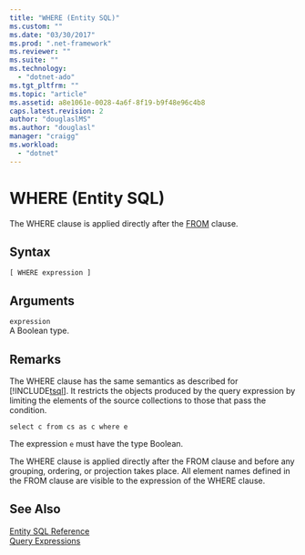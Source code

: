 ```yaml
---
title: "WHERE (Entity SQL)"
ms.custom: ""
ms.date: "03/30/2017"
ms.prod: ".net-framework"
ms.reviewer: ""
ms.suite: ""
ms.technology: 
  - "dotnet-ado"
ms.tgt_pltfrm: ""
ms.topic: "article"
ms.assetid: a8e1061e-0028-4a6f-8f19-b9f48e96c4b8
caps.latest.revision: 2
author: "douglaslMS"
ms.author: "douglasl"
manager: "craigg"
ms.workload: 
  - "dotnet"
---
```

# WHERE (Entity SQL)
The WHERE clause is applied directly after the [FROM](../../../../../../docs/framework/data/adonet/ef/language-reference/from-entity-sql.md) clause.  
  
## Syntax  
  
```  
[ WHERE expression ]  
```  
  
## Arguments  
 `expression`  
 A Boolean type.  
  
## Remarks  
 The WHERE clause has the same semantics as described for [!INCLUDE[tsql](../../../../../../includes/tsql-md.md)]. It restricts the objects produced by the query expression by limiting the elements of the source collections to those that pass the condition.  
  
```  
select c from cs as c where e  
```  
  
 The expression `e` must have the type Boolean.  
  
 The WHERE clause is applied directly after the FROM clause and before any grouping, ordering, or projection takes place. All element names defined in the FROM clause are visible to the expression of the WHERE clause.  
  
## See Also  
 [Entity SQL Reference](../../../../../../docs/framework/data/adonet/ef/language-reference/entity-sql-reference.md)  
 [Query Expressions](../../../../../../docs/framework/data/adonet/ef/language-reference/query-expressions-entity-sql.md)
